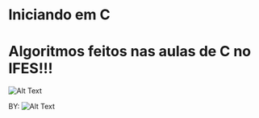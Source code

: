 # Iniciando em C

# Algoritmos feitos nas aulas de C no IFES!!!

  ![Alt Text](http://49.media.tumblr.com/7716ef547264521e476a067b1c8d2717/tumblr_mevr65Tt1i1s0odt8o1_500.gif)
  
  BY:
  ![Alt Text](http://fernandobuenodansi.xyz/minha-assinatura2.png)
